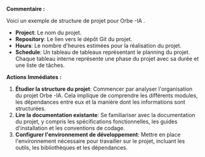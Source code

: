   





**Commentaire :**

Voici un exemple de structure de projet pour Orbe -IA . 

* **Project**:  Le nom du projet.
* **Repository**: Le lien vers le dépôt Git du projet.
* **Hours**:  Le nombre d'heures estimées pour la réalisation du projet.
* **Schedule**:  Un tableau de tableaux représentant le planning du projet. Chaque tableau interne représente une phase du projet avec sa durée et une liste de tâches.


**Actions Immédiates :**

1. **Étudier la structure du projet**: Commencer par analyser l'organisation du projet Orbe -IA. Cela implique de comprendre les différents modules, les dépendances entre eux et la manière dont les informations sont structurées.
2. **Lire la documentation existante**: Se familiariser avec la documentation du projet, y compris les spécifications fonctionnelles, les guides d'installation et les conventions de codage.
3. **Configurer l'environnement de développement**: Mettre en place l'environnement nécessaire pour travailler sur le projet, incluant les outils, les bibliothèques et les dépendances.





